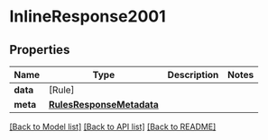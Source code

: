 # InlineResponse2001

## Properties
Name | Type | Description | Notes
------------ | ------------- | ------------- | -------------
**data** | [Rule] |  | 
**meta** | [**RulesResponseMetadata**](RulesResponseMetadata.md) |  | 

[[Back to Model list]](../README.md#documentation-for-models) [[Back to API list]](../README.md#documentation-for-api-endpoints) [[Back to README]](../README.md)


